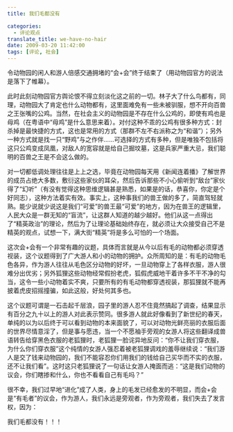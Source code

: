 ```yaml
---
title: 我们毛都没有

categories:
  - 评论观点
translate_title: we-have-no-hair
date: 2009-03-20 11:42:00
tags: [评论, 社会]
---
```


令动物园的闲人和游人倍感交通拥堵的“会+会”终于结束了（用动物园官方的说法是落下了帷幕）。

此时此刻动物园官方舆论恨不得立刻淡化这之前的一切。林子大了什么鸟都有，同理，动物园大了肯定也什么动物都有，这里面难免有一些未被驯服，想不开向百兽之王张嘴的公鸡。当然，在社会主义的动物园是不存在什么公鸡的，即使有鸡也是母鸡（在粤语中“母鸡”是什么意思来着）。对付这种不乖的公鸡有很多种方式：封杀掉是最快捷的方式，这也是常用的方式（那群不左不右派称之为“和谐”）；另外一种方式就是找一只“野鸡”与之作伴……可选择的方式有多种，但是唯独不包括将这只公鸡变成凤凰，对敌人的宽容就是给自己掘坟墓，这是兵家严重大忌，我们聪明的百兽之王是不会这么做的。

对一切都低调处理往往是上上之选，毕竟在动物园每天用《新闻连着播》了解世界的成员占绝大多数，敷衍这些家伙的耳朵，然后告诉那些不小心偷听到“敌台”家伙得了“幻听”（有没有觉得这种思维逻辑甚是熟悉，如果是的话，恭喜你，你定是个好同志），这种方法着实有效。事实上，这种事我们的兽王做的多了，简直驾轻就熟。能少说就少说这是我们“可爱”的兽王最“可爱”的地方，因为在兽王的逻辑里，人民大众是一群无知的“盲流”，让这群人知道的越少越好。他们从这一点得出了“精英政治”的理论，然后为了让理论基础始终存在，就必须让大众接受自己不是精英的观点，试想一下，满大街“精英”将是多么可怕的一个场面。

这次会+会有一个非常有趣的议题，具体而言就是从今以后有毛的动物都必须穿透视装，这个议题得到了广大游人和小的动物的拥护。众所周知的是：有毛的动物毛色各异，作为游人往往从毛色区分动物的好坏，一旦动物穿上了各样衣服，游人很难分出优劣；另外狐狸这些动物经常假扮老虎，狐假虎威地干着许多不干不净的勾当，这令一些小动物着实不爽，只要所有的有毛动物都穿透视装，那狐狸就不能再披着虎皮招摇撞骗，如此这般，好处何其多也。

这个议题可谓是一石击起千层浪，园子里的游人忍不住竟然搞起了调查，结果显示有百分之九十以上的游人对此表示赞同。很多游人就此好像看到了新世纪的春天，单纯的以为以后终于可以看到动物的本来面貌了，可以对动物光鲜亮丽的衣服后面的世界尽情意淫了，但是事与愿违，当一个不愿袖手旁观的女游人将这些翻译成兽语转告给穿黑色衣服的老狐狸时，老狐狸一脸诧异地反问：“你不让我们穿衣服，为什么你们穿衣服”这个纯情的女游人强忍着被老狐狸调戏的羞辱继续说：“我们游人是交了钱来动物园的，我们不能容忍你们用我们的钱给自己买华而不实的衣服，还不让我们看”。这时这只老狐狸说了一句话让女游人掩面而逃：“这是我们动物的议会，你们瞎掺和什么，你也不看看自己有毛吗？”

很不幸，我们过早地“进化”成了人类，身上的毛发已经愈发的不明显，而会+会是“有毛者”的议会，作为游人，我们永远是旁观者，作为旁观者，我们失去了发言权，因为：

我们毛都没有！！！

